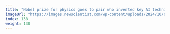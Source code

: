 ```yaml
---
title: "Nobel prize for physics goes to pair who invented key AI techniques"
imageUrl: "https://images.newscientist.com/wp-content/uploads/2024/10/08110301/SEI_224873524.jpg?width=788"
index: 138
weight: 138
---
```

